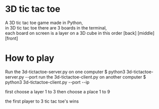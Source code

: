 # 3D tic tac toe
A 3D tic tac toe game made in Python,\
in 3D tic tac toe there are 3 boards in the terminal,\
each board on screen is a layer on a 3D cube in this order \[back\] \[middle\] \[front\]

# How to play

Run the 3d-tictactoe-server.py on one computer
$ python3 3d-tictactoe-server.py --port <port>
run the 3d-tictactoe-client.py on another computer
$ python3 3d-tictactoe-client.py --port <port> --ip <servers ip>

first choose a layer 1 to 3
then choose a place 1 to 9

the first player to 3 tic tac toe's wins
